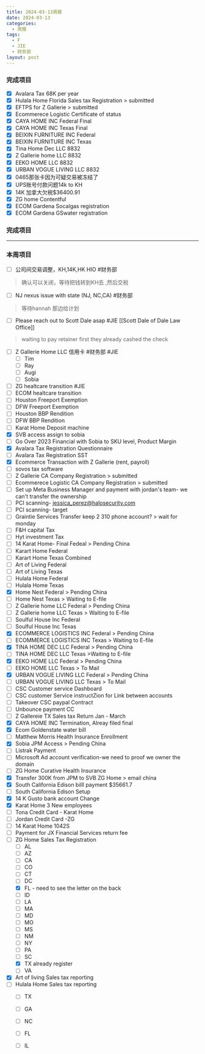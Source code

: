 ```yaml
---
title: 2024-03-13周报
date: 2024-03-13
categories:
  - 周报
tags:
  - F
  - JIE
  - 财务部
layout: post
---
```


### 完成项目  

- [x] Avalara Tax 68K per year
- [x] Hulala Home Florida Sales tax Registration  > submitted
- [x] EFTPS for Z Gallerie  > submitted
- [x] Ecommerece Logistic Certificate of status
- [x] CAYA HOME INC Federal Final
- [x] CAYA HOME INC Texas Final
- [x] BEIXIN FURNITURE INC Federal
- [x] BEIXIN FURNITURE INC Texas
- [x] Tina Home Dec LLC  8832
- [x] Z Gallerie home LLC 8832
- [x] EEKO HOME LLC 8832
- [x] URBAN VOGUE LIVING LLC 8832
- [x] 0465那张卡因为可疑交易被冻结了
- [x] UPS账号付款问题14k to KH
- [x] 14K 加拿大欠税$36400.91
- [x] ZG home Contentful 
- [x] ECOM Gardena Socalgas registration
- [x] ECOM Gardena GSwater registration
### 完成项目  

---
### 本周项目


- [ ] 公司间交易调整，KH,14K,HK HIO #财务部 
> 确认可以关闭，等待把钱转到KH去 ,然后交税
- [ ] NJ nexus issue with state (NJ, NC,CA)  #财务部 
> 等待hannah 那边给计划  
- [ ] Please reach out to Scott Dale asap #JIE    [[Scott Dale of Dale Law Office]]    
> waiting to pay retainer first
> they already cashed the check
- [ ] Z Gallerie Home LLC 信用卡 #财务部 #JIE 
	- [ ] Tim
	- [ ] Ray
	- [ ] Augi
	- [ ] Sobia
- [ ] ZG healtcare transition  #JIE 
- [ ] ECOM  healtcare transition 
- [ ] Houston Freeport Exemption
- [ ] DFW Freeport Exemption
- [ ] Houston BBP Rendition
- [ ] DFW BBP Rendition
- [ ] Karat Home Deposit machine
- [x] SVB access assign to sobia
- [ ] Go Over 2023 Financial with Sobia to SKU level, Product Margin
- [x] Avalara Tax Registration Questionnaire
- [ ] Avalara Tax Registration SST
- [x] Ecommerce Transaction with Z Gallerie (rent, payroll)
- [ ] sovos tax software 
- [ ] Z Gallerie CA Company Registration  > submitted
- [ ] Ecommerece Logistic CA Company Registration > submitted
- [ ] Set up Meta Business Manager and payment with jordan's team- we can't transfer the ownership 
- [ ] PCI scanning- jessica_perez@halosecurity.com
- [ ] PCI scanning- target
- [ ] Graintie Services Transfer keep 2 310 phone account? > wait for monday
- [ ] F&H capital Tax
- [ ] Hyt investment Tax
- [ ] 14 Karat Home- Final Fedeal > Pending China
- [ ] Karart Home Federal 
- [ ] Karart Home Texas Combined
- [ ] Art of Living Federal
- [ ] Art of Living Texas
- [ ] Hulala Home Federal 
- [ ] Hulala Home Texas
- [x] Home Nest Federal > Pending China
- [ ] Home Nest Texas > Waiting to E-file
- [ ] Z Gallerie home LLC Federal > Pending China
- [ ] Z Gallerie home LLC  Texas > Waiting to E-file
- [ ] Soulful House Inc Federal
- [ ] Soulful House Inc Texas
- [x] ECOMMERCE LOGISTICS INC Federal > Pending China
- [ ] ECOMMERCE LOGISTICS INC Texas > Waiting to E-file
- [x] TINA HOME DEC LLC Federal > Pending China
- [ ] TINA HOME DEC LLC Texas >Waiting to E-file
- [x] EEKO HOME LLC Federal > Pending China
- [ ] EEKO HOME LLC Texas > To Mail
- [x] URBAN VOGUE LIVING LLC Federal > Pending China
- [ ] URBAN VOGUE LIVING LLC Texas > To Mail
- [ ] CSC Customer service Dashboard
- [ ] CSC customer Service instructZion for Link between accounts
- [ ] Takeover CSC paypal Contract
- [ ] Unbounce payment CC
- [ ] Z Gallereie TX Sales tax Return Jan - March
- [x] CAYA HOME INC Termination, Alreay filed final
- [x] Ecom Goldenstate water bill
- [ ] Matthew Morris Health Insurance Enrollment
- [x] Sobia JPM Access  > Pending China
- [ ] Listrak Payment
- [ ] Microsoft Ad account verification-we need to proof we owner the domain
- [ ] ZG Home Curative Health Insurance
- [x] Transfer 300K from JPM to SVB ZG Home > email china
- [x] South California Edison billl payment $35661.7
- [ ] South California Edison Setup
- [x] 14 K Gusto bank account Change
- [x] Karat Home 3 New employees
- [ ] Tona Credit Card - Karat Home
- [ ] Jordan Credit Card -ZG
- [ ] 14 Karat Home 1042S
- [ ] Payment for JX Financial Services return fee
- [ ] ZG Home Sales Tax Registration
	- [ ] AL
	- [ ] AZ
	- [ ] CA
	- [ ] CO
	- [ ] CT
	- [ ] DC
	- [x] FL - need to see the letter on the back
	- [ ] ID
	- [ ] LA
	- [ ] MA
	- [ ] MD
	- [ ] MO
	- [ ] MS
	- [ ] NM
	- [ ] NY
	- [ ] PA
	- [ ] SC
	- [x] TX already register
	- [ ] VA
- [x] Art of living Sales tax reporting
- [ ] Hulala Home Sales tax reporting
	- [ ] TX
	- [ ] GA
	- [ ] NC
	- [ ] FL
	- [ ] IL
	






















































































































































































































































